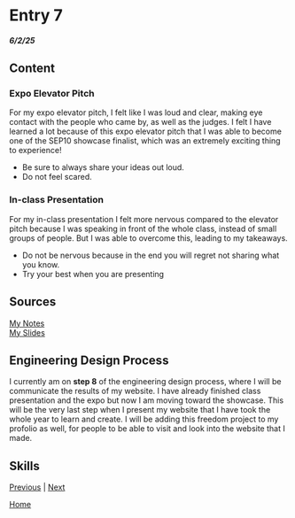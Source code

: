 # Entry 7
##### 6/2/25

## Content
### Expo Elevator Pitch
For my expo elevator pitch, I felt like I was loud and clear, making eye contact with the people who came by, as well as the judges. I felt I have learned a lot because of this expo elevator pitch that I was able to become one of the SEP10 showcase finalist, which was an extremely exciting thing to experience!
 * Be sure to always share your ideas out loud.
 * Do not feel scared.
### In-class Presentation
For my in-class presentation I felt more nervous compared to the elevator pitch because I was speaking in front of the whole class, instead of small groups of people. But I was able to overcome this, leading to my takeaways.
 * Do not be nervous because in the end you will regret not sharing what you know.
 * Try your best when you are presenting

## Sources
[My Notes](https://docs.google.com/document/d/1tfEQQy_7AIRXShNNYYAJz9-FLN8IBDUQ_FvzeW2jySw/edit?tab=t.0#heading=h.6o1f62qg6jz9)       
[My Slides](https://docs.google.com/presentation/d/12L73VpHOyYinmAZwQF8_afenQpk2v77hdC4LoMKFePA/edit?slide=id.g357ffb4221f_0_0#slide=id.g357ffb4221f_0_0)
## Engineering Design Process
I currently am on **step 8** of the engineering design process, where I will be communicate the results of my website. I have already finished class presentation and the expo but now I am moving toward the showcase. This will be the very last step when I present my website that I have took the whole year to learn and create. I will be adding this freedom project to my profolio as well, for people to be able to visit and look into the website that I made.
## Skills   

[Previous](entry06.md) | [Next](entry08.md)

[Home](../README.md)
